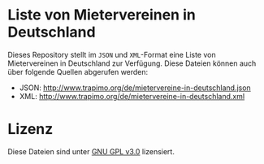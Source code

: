 # Liste von Mietervereinen in Deutschland

Dieses Repository stellt im `JSON` und `XML`-Format eine Liste von Mietervereinen in Deutschland zur Verfügung. Diese Dateien können auch über folgende Quellen abgerufen werden:

* JSON: http://www.trapimo.org/de/mietervereine-in-deutschland.json
* XML: http://www.trapimo.org/de/mietervereine-in-deutschland.xml

# Lizenz

Diese Dateien sind unter [GNU GPL v3.0](https://github.com/trapimo/mietervereine-in-deutschland/blob/master/LICENSE) lizensiert.
